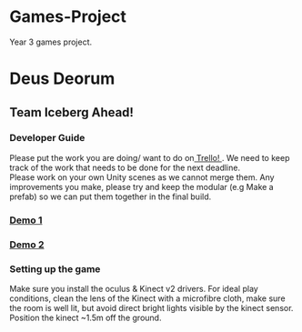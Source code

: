 # Games-Project
Year 3 games project.
<h1>Deus Deorum</h1>
<h2>Team Iceberg Ahead!</h2>

<h3>Developer Guide</h3>
Please put the work you are doing/ want to do on<a href="https://trello.com/niceberg"> Trello! </a>. We need to keep track of the work that needs to be done for the next deadline.<br/>
Please work on your own Unity scenes as we cannot merge them. Any improvements you make, please try and keep the modular (e.g Make a prefab) so we can put them together in the final build.<br/>

<h3><a href="https://www.youtube.com/watch?v=MNdE5gYu_yQ">Demo 1</a></h3>
<h3><a href="https://www.youtube.com/watch?v=9AKVMEL5uZs">Demo 2</a></h3>


<h3>Setting up the game</h3>
Make sure you install the oculus & Kinect v2 drivers.
For ideal play conditions, clean the lens of the Kinect with a microfibre cloth, make sure the room is well lit, but avoid direct bright lights visible by the kinect sensor. Position the kinect ~1.5m off the ground.
